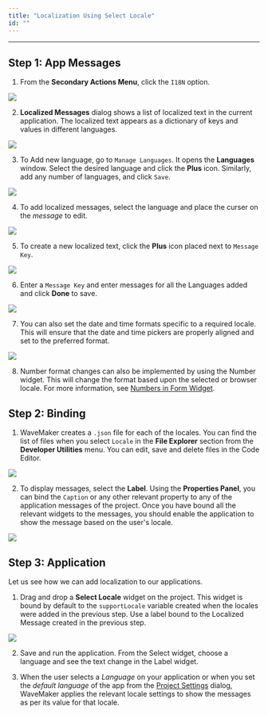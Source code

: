 ```yaml
---
title: "Localization Using Select Locale"
id: ""
---
```

---

## Step 1: App Messages

1. From the **Secondary Actions Menu**, click the `I18N` option. 

[![](/learn/assets/loc_create.png)](/learn/assets/loc_create.png)

2. **Localized Messages** dialog shows a list of localized text in the current application. The localized text appears as a dictionary of keys and values in different languages. 

[![](/learn/assets/loc_default_msgs.png)](/learn/assets/loc_default_msgs.png)

3. To Add new language, go to `Manage Languages`. It opens the **Languages** window. Select the desired language and click the **Plus** icon. Similarly, add any number of languages, and click `Save`. 

[![](/learn/assets/loc_new_locale.png)](/learn/assets/loc_new_locale.png)

4. To add localized messages, select the language and place the curser on the *message* to edit. 

[![](/learn/assets/loc_edit_msg.png)](/learn/assets/loc_edit_msg.png)

5. To create a new localized text, click the **Plus** icon placed next to `Message Key`. 

[![](/learn/assets/loc_new_msg.png)](/learn/assets/loc_new_msg.png)

6. Enter a `Message Key` and enter messages for all the Languages added and click **Done** to save. 

[![](/learn/assets/loc_new_msg_entry.png)](/learn/assets/loc_new_msg_entry.png)

7. You can also set the date and time formats specific to a required locale. This will ensure that the date and time pickers are properly aligned and set to the preferred format. 

[![](/learn/assets/loc_edit_formats.png)](/learn/assets/loc_edit_formats.png)

8. Number format changes can also be implemented by using the Number widget. This will change the format based upon the selected or browser locale. For more information, see [Numbers in Form Widget](/learn/app-development/widgets/form-widgets/number/).

## Step 2: Binding

1. WaveMaker creates a `.json` file for each of the locales. You can find the list of files when you select `Locale` in the **File Explorer** section from the **Developer Utilities** menu. You can edit, save and delete files in the Code Editor. 

[![](/learn/assets/loc_json.png)](/learn/assets/loc_json.png)

2. To display messages, select the **Label**. Using the **Properties Panel**, you can bind the `Caption` or any other relevant property to any of the application messages of the project. Once you have bound all the relevant widgets to the messages, you should enable the application to show the message based on the user's locale. 

[![](/learn/assets/loc_binding.png)](/learn/assets/loc_binding.png)

## Step 3: Application

Let us see how we can add localization to our applications.

1. Drag and drop a **Select Locale** widget on the project. This widget is bound by default to the `supportLocale` variable created when the locales were added in the previous step. Use a label bound to the Localized Message created in the previous step. 

[![](/learn/assets/loc_design.png)](/learn/assets/loc_design.png)

2. Save and run the application. From the Select widget, choose a language and see the text change in the Label widget.

3. When the user selects a _Language_ on your application or when you set the _default language_ of the app from the [Project Settings](/learn/app-development/wavemaker-overview/product-walkthrough#project-settings) dialog, WaveMaker applies the relevant locale settings to show the messages as per its value for that locale.


